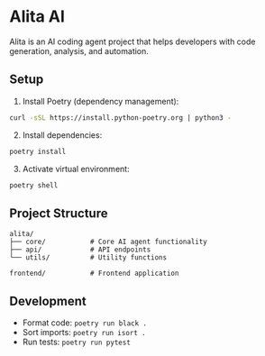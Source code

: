 # Alita AI

Alita is an AI coding agent project that helps developers with code generation, analysis, and automation.

## Setup

1. Install Poetry (dependency management):
```bash
curl -sSL https://install.python-poetry.org | python3 -
```

2. Install dependencies:
```bash
poetry install
```

3. Activate virtual environment:
```bash
poetry shell
```

## Project Structure

```
alita/
├── core/           # Core AI agent functionality
├── api/            # API endpoints
└── utils/          # Utility functions

frontend/           # Frontend application
```

## Development

- Format code: `poetry run black .`
- Sort imports: `poetry run isort .`
- Run tests: `poetry run pytest`